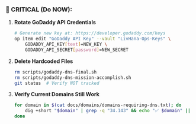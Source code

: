 ### 🚨 CRITICAL (Do NOW):

1. **Rotate GoDaddy API Credentials**
   ```bash
   # Generate new key at: https://developer.godaddy.com/keys
   op item edit "GoDaddy API Key" --vault "LivHana-Ops-Keys" \
       GODADDY_API_KEY[text]=NEW_KEY \
       GODADDY_API_SECRET[password]=NEW_SECRET
   ```

2. **Delete Hardcoded Files**
   ```bash
   rm scripts/godaddy-dns-final.sh
   rm scripts/godaddy-dns-mission-accomplish.sh
   git status  # Verify NOT tracked
   ```

3. **Verify Current Domains Still Work**
   ```bash
   for domain in $(cat docs/domains/domains-requiring-dns.txt); do
       dig +short "$domain" | grep -q "34.143" && echo "✅ $domain" || echo "❌ $domain"
   done
   ```
